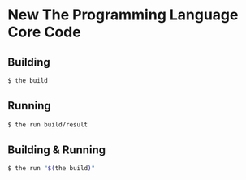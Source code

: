 # New The Programming Language Core Code

## Building
```bash
$ the build
```

## Running
```bash
$ the run build/result
```

## Building & Running
```bash
$ the run "$(the build)"
```

